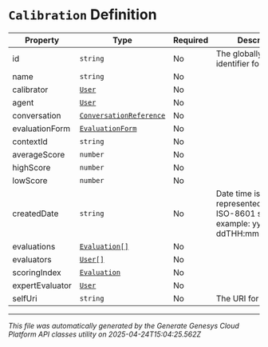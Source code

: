 # `Calibration` Definition

| Property | Type | Required | Description |
|----------|------|----------|-------------|
| id | `string` | No | The globally unique identifier for the object. |
| name | `string` | No |  |
| calibrator | [`User`](user-definition.md) | No |  |
| agent | [`User`](user-definition.md) | No |  |
| conversation | [`ConversationReference`](conversationreference-definition.md) | No |  |
| evaluationForm | [`EvaluationForm`](evaluationform-definition.md) | No |  |
| contextId | `string` | No |  |
| averageScore | `number` | No |  |
| highScore | `number` | No |  |
| lowScore | `number` | No |  |
| createdDate | `string` | No | Date time is represented as an ISO-8601 string. For example: yyyy-MM-ddTHH:mm:ss[.mmm]Z |
| evaluations | [`Evaluation[]`](evaluation-definition.md) | No |  |
| evaluators | [`User[]`](user-definition.md) | No |  |
| scoringIndex | [`Evaluation`](evaluation-definition.md) | No |  |
| expertEvaluator | [`User`](user-definition.md) | No |  |
| selfUri | `string` | No | The URI for this object |

---

*This file was automatically generated by the Generate Genesys Cloud Platform API classes utility on 2025-04-24T15:04:25.562Z*